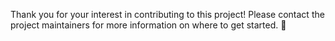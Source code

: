 Thank you for your interest in contributing to this project! Please contact the project maintainers for more 
information on where to get started. 🚀
